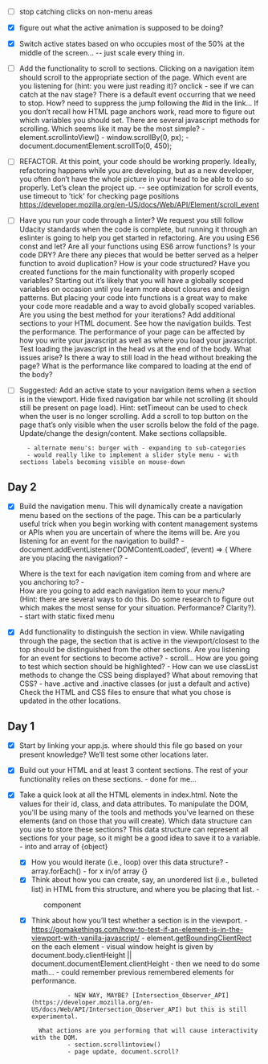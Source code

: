 - [ ] stop catching clicks on non-menu areas

- [x] figure out what the active animation is supposed to be doing?
- [x] Switch active states based on who occupies most of the 50% at the middle of the screen...
        -- just scale every thing in.

-   [ ] Add the functionality to scroll to sections. Clicking on a navigation item should scroll to the appropriate section of the page.
        Which event are you listening for (hint: you were just reading it)?
                onclick - see if we can catch at the nav stage?
        There is a default event occurring that we need to stop. How?
                need to suppress the jump following the #id in the link...
        If you don’t recall how HTML page anchors work, read more to figure out which variables you should set.
        There are several javascript methods for scrolling. Which seems like it may be the most simple?
                - element.scrollintoView()
                - window.scrollBy(0, <y>px);
                - document.documentElement.scrollTo(0, 450);
-   [ ] REFACTOR. At this point, your code should be working properly. Ideally, refactoring happens while you are developing, but as a new developer, you often don’t have the whole picture in your head to be able to do so properly. Let’s clean the project up.
        -- see optimization for scroll events, use timeout to 'tick' for checking page positions
           https://developer.mozilla.org/en-US/docs/Web/API/Element/scroll_event

-   [ ] Have you run your code through a linter? We request you still follow Udacity standards when the code is complete, but running it through an eslinter is going to help you get started in refactoring.
        Are you using ES6 const and let?
        Are all your functions using ES6 arrow functions?
        Is your code DRY? Are there any pieces that would be better served as a helper function to avoid duplication?
        How is your code structured? Have you created functions for the main functionality with properly scoped variables? Starting out it’s likely that you will have a globally scoped variables on occasion until you learn more about closures and design patterns. But placing your code into functions is a great way to make your code more readable and a way to avoid globally scoped variables.
        Are you using the best method for your iterations?
        Add additional sections to your HTML document. See how the navigation builds.
        Test the performance. The performance of your page can be affected by how you write your javascript as well as where you load your javascript.
        Test loading the javascript in the head vs at the end of the body. What issues arise? Is there a way to still load in the head without breaking the page? What is the performance like compared to loading at the end of the body?

- [ ] Suggested:
        Add an active state to your navigation items when a section is in the viewport.
        Hide fixed navigation bar while not scrolling (it should still be present on page load).
        Hint: setTimeout can be used to check when the user is no longer scrolling.
        Add a scroll to top button on the page that’s only visible when the user scrolls below the fold of the page.
        Update/change the design/content.
        Make sections collapsible.

        - alternate menu's: burger with - expanding to sub-categories
        - would really like to implement a slider style menu - with sections labels becoming visible on mouse-down


## Day 2

-   [x] Build the navigation menu. This will dynamically create a navigation menu based on the sections of the page.
        This can be a particularly useful trick when you begin working with content management systems or APIs when you are uncertain of where the items will be.
        Are you listening for an event for the navigation to build?
                - document.addEventListener('DOMContentLoaded', (event) => {
        Where are you placing the navigation?
                - <ul id="navbar__list"></ul>
        Where is the text for each navigation item coming from and where are you anchoring to?
                - <section id="section2" data-nav="Section 2">
        How are you going to add each navigation item to your menu?     
        (Hint: there are several ways to do this.  Do some research to figure out which makes the most sense for your situation. Performance? Clarity?).
                - start with static fixed menu

-   [x] Add functionality to distinguish the section in view. While navigating through the page, the section that is active in the viewport/closest to the top should be distinguished from the other sections.
        Are you listening for an event for sections to become active?
                - scroll...
        How are you going to test which section should be highlighted?
                - 
        How can we use classList methods to change the CSS being displayed? What about removing that CSS?
                - have .active and .inactive classes (or just a default and active)
        Check the HTML and CSS files to ensure that what you chose is updated in the other locations.


## Day 1

-   [x] Start by linking your app.js.
        where should this file go based on your present knowledge? We’ll test some other locations later.

-   [x] Build out your HTML and at least 3 content sections. The rest of your functionality relies on these sections. - done for me...

-   [x] Take a quick look at all the HTML elements in index.html. 
        Note the values for their id, class, and data attributes. To manipulate the DOM, you'll be using many of the tools and methods you've learned on these elements (and on those that you will create).
        Which data structure can you use to store these sections? This data structure can represent all sections for your page, so it might be a good idea to save it to a variable.
                - into and array of {object}
    -   [x] How you would iterate (i.e., loop) over this data structure?
                - array.forEach()
                - for x in/of array {}
    -   [x] Think about how you can create, say, an unordered list (i.e., bulleted list) in HTML from this structure, and where you be placing that list.
                - <ul> component 

-   [x] Think about how you’ll test whether a section is in the viewport.
                - https://gomakethings.com/how-to-test-if-an-element-is-in-the-viewport-with-vanilla-javascript/
                - element.[getBoundingClientRect](https://developer.mozilla.org/en-US/docs/Web/API/Element/getBoundingClientRect) on the each element
                - visual window height is given by document.body.clientHeight || document.documentElement.clientHeight
                - then we need to do some math...
                - could remember previous remembered elements for performance.

                - NEW WAY, MAYBE? [Intersection_Observer_API](https://developer.mozilla.org/en-US/docs/Web/API/Intersection_Observer_API) but this is still experimental.

        What actions are you performing that will cause interactivity with the DOM.
                - section.scrollintoview()
                - page update, document.scroll?
